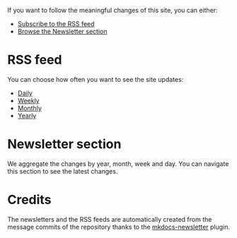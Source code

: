 If you want to follow the meaningful changes of this site, you can either:

* [Subscribe to the RSS feed](#rss_feed)
* [Browse the Newsletter section](#newsletter_section)

# RSS feed

You can choose how often you want to see the site updates:

* [Daily](http://127.0.0.1:8000/blue-book/daily.xml)
* [Weekly](http://127.0.0.1:8000/blue-book/weekly.xml)
* [Monthly](http://127.0.0.1:8000/blue-book/monthly.xml)
* [Yearly](http://127.0.0.1:8000/blue-book/yearly.xml)

# Newsletter section

We aggregate the changes by year, month, week and day. You can navigate this section to
see the latest changes.

# Credits

The newsletters and the RSS feeds are automatically created from the message commits of
the repository thanks to the
[mkdocs-newsletter](https://lyz-code.github.io/mkdocs-newsletter/) plugin.